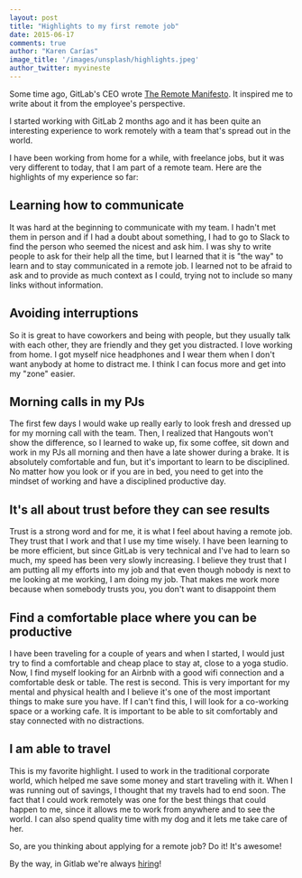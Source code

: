 ```yaml
---
layout: post
title: "Highlights to my first remote job"
date: 2015-06-17
comments: true
author: "Karen Carías"
image_title: '/images/unsplash/highlights.jpeg'
author_twitter: myvineste
---
```


Some time ago, GitLab's CEO wrote [The Remote Manifesto](https://about.gitlab.com/2015/04/08/the-remote-manifesto/). It inspired me to write about it from the employee's perspective.

I started working with GitLab 2 months ago and it has been quite an interesting experience to work remotely with a team that's spread out in the world.

<!-- more -->

I have been working from home for a while, with freelance jobs, but it was very different to today, that I am part of a remote team. Here are the highlights of my experience so far:

## Learning how to communicate
It was hard at the beginning to communicate with my team. I hadn't met them in person and if I had a doubt about something, I had to go to Slack to find the person who seemed the nicest and ask him. I was shy to write people to ask for their help all the time, but I learned that it is "the way" to learn and to stay communicated in a remote job. I learned not to be afraid to ask and to provide as much context as I could, trying not to include so many links without information.

## Avoiding interruptions
So it is great to have coworkers and being with people, but they usually talk with each other, they are friendly and they get you distracted. I love working from home. I got myself nice headphones and I wear them when I don't want anybody at home to distract me. I think I can focus more and get into my "zone" easier.

## Morning calls in my PJs
The first few days I would wake up really early to look fresh and dressed up for my morning call with the team. Then, I realized that Hangouts won't show the difference, so I learned to wake up, fix some coffee, sit down and work in my PJs all morning and then have a late shower during a brake. It is absolutely comfortable and fun, but it's important to learn to be disciplined. No matter how you look or if you are in bed, you need to get into the mindset of working and have a disciplined productive day.

## It's all about trust before they can see results
Trust is a strong word and for me, it is what I feel about having a remote job. They trust that I work and that I use my time wisely. I have been learning to be more efficient, but since GitLab is very technical and I've had to learn so much, my speed has been very slowly increasing. I believe they trust that I am putting all my efforts into my job and that even though nobody is next to me looking at me working, I am doing my job. That makes me work more because when somebody trusts you, you don't want to disappoint them

## Find a comfortable place where you can be productive
I have been traveling for a couple of years and when I started, I would just try to find a comfortable  and cheap place to stay at, close to a yoga studio. Now, I find myself looking for an Airbnb with a good wifi connection and a comfortable desk or table. The rest is second. This is very important for my mental and physical health and I believe it's one of the most important things to make sure you have. If I can't find this, I will look for a co-working space or a working cafe. It is important to be able to sit comfortably and stay connected with no distractions.

## I am able to travel
This is my favorite highlight. I used to work in the traditional corporate world, which helped me save some money and start traveling with it. When I was running out of savings, I thought that my travels had to end soon. The fact that I could work remotely was one for the best things that could happen to me, since it allows me to work from anywhere and to see the world. I can also spend quality time with my dog and it lets me take care of her.

So, are you thinking about applying for a remote job? Do it! It's awesome!

By the way, in Gitlab we're always [hiring](https://about.gitlab.com/jobs/)!
